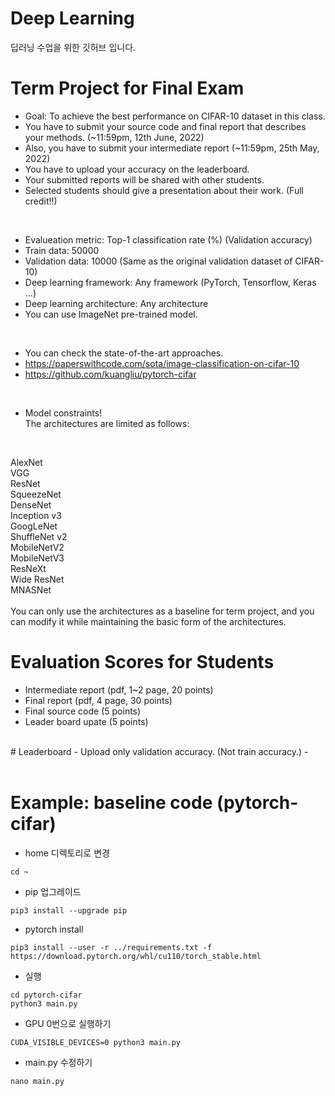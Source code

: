 # Deep Learning
딥러닝 수업을 위한 깃허브 입니다.

# Term Project for Final Exam
- Goal: To achieve the best performance on CIFAR-10 dataset in this class.
- You have to submit your source code and final report that describes your methods. (~11:59pm, 12th June, 2022)
- Also, you have to submit your intermediate report (~11:59pm, 25th May, 2022)
- You have to upload your accuracy on the leaderboard.
- Your submitted reports will be shared with other students.
- Selected students should give a presentation about their work. (Full credit!!)
<br>

- Evalueation metric: Top-1 classification rate (%) (Validation accuracy)
- Train data: 50000
- Validation data: 10000 (Same as the original validation dataset of CIFAR-10)
- Deep learning framework: Any framework (PyTorch, Tensorflow, Keras ...)
- Deep learning architecture: Any architecture
- You can use ImageNet pre-trained model.
<br>

- You can check the state-of-the-art approaches.
- https://paperswithcode.com/sota/image-classification-on-cifar-10
- https://github.com/kuangliu/pytorch-cifar
<br>

- Model constraints!<br>
The architectures are limited as follows:
<br>

AlexNet<br>
VGG<br>
ResNet<br>
SqueezeNet<br>
DenseNet<br>
Inception v3<br>
GoogLeNet<br>
ShuffleNet v2<br>
MobileNetV2<br>
MobileNetV3<br>
ResNeXt<br>
Wide ResNet<br>
MNASNet<br>
<br>
You can only use the architectures as a baseline for term project, and you can modify it while maintaining the basic form of the architectures.
<br>

# Evaluation Scores for Students
- Intermediate report (pdf, 1~2 page, 20 points)
- Final report (pdf, 4 page, 30 points)
- Final source code (5 points)
- Leader board upate (5 points)
<br>
# Leaderboard
- Upload only validation accuracy. (Not train accuracy.)
- 
<br>
<br>



# Example: baseline code (pytorch-cifar)

- home 디렉토리로 변경
```
cd ~
```

- pip 업그레이드
```
pip3 install --upgrade pip
```

- pytorch install 
```
pip3 install --user -r ../requirements.txt -f https://download.pytorch.org/whl/cu110/torch_stable.html 
```

- 실행
```
cd pytorch-cifar
python3 main.py
```

- GPU 0번으로 실행하기
```
CUDA_VISIBLE_DEVICES=0 python3 main.py
```

- main.py 수정하기
```
nano main.py
```
